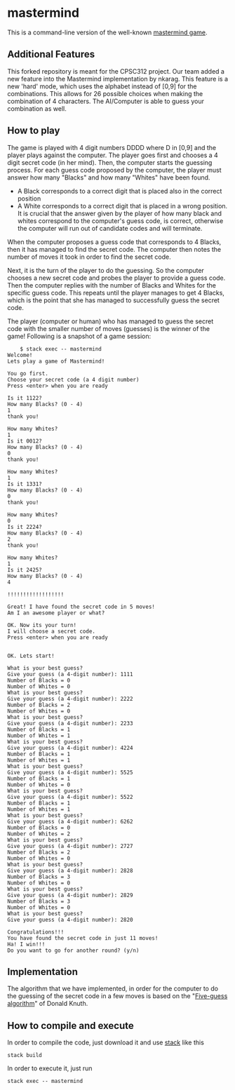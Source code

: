 ﻿# mastermind
This is a command-line version of the well-known [mastermind game](https://en.wikipedia.org/wiki/Mastermind_%28board_game%29).

## Additional Features
This forked repository is meant for the CPSC312 project. Our team added a new feature into the Mastermind implementation by nkarag. This feature is a new 'hard' mode, which uses the alphabet instead of [0,9] for the combinations. This allows for 26 possible choices when making the combination of 4 characters. The AI/Computer is able to guess your combination as well.

## How to play
The game is played with 4 digit numbers DDDD where D in [0,9] and the player  plays against the computer.
The player goes first and chooses a 4 digit secret code (in her mind). Then, the computer starts the guessing process. For each guess code proposed by the computer, the player must answer how many "Blacks" and how many "Whites" have been found.
* A Black corresponds to a correct digit that is placed also in the correct position
* A White corresponds to a correct digit that is placed in a wrong position.
It is crucial that the answer given by the player of how many black and whites correspond to the computer's guess code, is correct, otherwise the computer will run out of candidate codes and will terminate.

When the computer proposes a guess code that corresponds to 4 Blacks, then it has managed to find the secret code. The computer then notes the number of moves it took in order to find the secret code.

Next, it is the turn of the player to do the guessing. So the computer chooses a new secret code and probes the player to provide a guess code. Then the computer replies with the number of Blacks and Whites for the specific guess code. This repeats until the player manages to get 4 Blacks, which is the point that she has managed to successfully guess the secret code.

The player (computer or human) who has managed to guess the secret code with the smaller number of moves (guesses) is the winner of the game!
Following is a snapshot of a game session:

        $ stack exec -- mastermind
    Welcome!
    Lets play a game of Mastermind!
    
    You go first.
    Choose your secret code (a 4 digit number)
    Press <enter> when you are ready
    
    Is it 1122?
    How many Blacks? (0 - 4)
    1
    thank you!
    
    How many Whites?
    1
    Is it 0012?
    How many Blacks? (0 - 4)
    0
    thank you!
    
    How many Whites?
    1
    Is it 1331?
    How many Blacks? (0 - 4)
    0
    thank you!
    
    How many Whites?
    0
    Is it 2224?
    How many Blacks? (0 - 4)
    2
    thank you!
    
    How many Whites?
    1
    Is it 2425?
    How many Blacks? (0 - 4)
    4
    
    !!!!!!!!!!!!!!!!!!
    
    Great! I have found the secret code in 5 moves!
    Am I an awesome player or what?
    
    OK. Now its your turn!
    I will choose a secret code.
    Press <enter> when you are ready
    
    
    OK. Lets start!
    
    What is your best guess?
    Give your guess (a 4-digit number): 1111
    Number of Blacks = 0
    Number of Whites = 0
    What is your best guess?
    Give your guess (a 4-digit number): 2222
    Number of Blacks = 2
    Number of Whites = 0
    What is your best guess?
    Give your guess (a 4-digit number): 2233
    Number of Blacks = 1
    Number of Whites = 1
    What is your best guess?
    Give your guess (a 4-digit number): 4224
    Number of Blacks = 1
    Number of Whites = 1
    What is your best guess?
    Give your guess (a 4-digit number): 5525
    Number of Blacks = 1
    Number of Whites = 0
    What is your best guess?
    Give your guess (a 4-digit number): 5522
    Number of Blacks = 1
    Number of Whites = 1
    What is your best guess?
    Give your guess (a 4-digit number): 6262
    Number of Blacks = 0
    Number of Whites = 2
    What is your best guess?
    Give your guess (a 4-digit number): 2727
    Number of Blacks = 2
    Number of Whites = 0
    What is your best guess?
    Give your guess (a 4-digit number): 2828
    Number of Blacks = 3
    Number of Whites = 0
    What is your best guess?
    Give your guess (a 4-digit number): 2829
    Number of Blacks = 3
    Number of Whites = 0
    What is your best guess?
    Give your guess (a 4-digit number): 2820
    
    Congratulations!!!
    You have found the secret code in just 11 moves!
    Ha! I win!!!
    Do you want to go for another round? (y/n)


## Implementation
The algorithm that we have implemented, in order for the computer to do the guessing of the secret code in a few moves is based on the "[Five-guess algorithm](http://www.cs.uni.edu/~wallingf/teaching/cs3530/resources/knuth-mastermind.pdf)" of Donald Knuth.

## How to compile and execute
In order to compile the code, just download it and use [stack](https://docs.haskellstack.org/en/stable/GUIDE/) like this

    stack build
    
In order to execute it, just run

    stack exec -- mastermind


